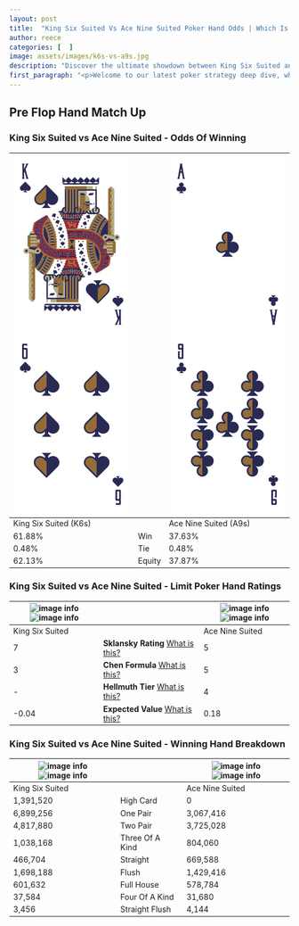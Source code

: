 ```yaml
---
layout: post
title:  "King Six Suited Vs Ace Nine Suited Poker Hand Odds | Which Is The Better Hand In Poker? A Complete Guide"
author: reece
categories: [  ]
image: assets/images/k6s-vs-a9s.jpg
description: "Discover the ultimate showdown between King Six Suited and Ace Nine Suited in poker! Uncover the odds, strategies, and scenarios where one hand triumphs over the other. Get ready to up your poker game with this thrilling analysis."
first_paragraph: "<p>Welcome to our latest poker strategy deep dive, where we're pitting two distinct hands against each other in a high-stakes showdown: King Six Suited vs Ace Nine Suited.</p><p>In the dynamic world of poker, every decision counts, and knowing which hand holds the upper hand is key to your success at the table.</p><p>In this article, we'll dissect these two hands, explore the scenarios where one dominates the other, and equip you with the knowledge to make strategic choices that can tip the odds in your favor.</p><p>Get ready to unravel the intriguing dynamics of these poker hands and elevate your game to new heights.</p>"
---
```




[comment]: # (sp0)

## Pre Flop Hand Match Up

<div class="table hand-ratings" markdown="1"> 



### King Six Suited vs Ace Nine Suited - Odds Of Winning


    
| ![image info](assets/images/hand1/k.png) ![image info](assets/images/hand1/6.png) |  | ![image info](assets/images/hand2/a.png) ![image info](assets/images/hand2/9.png) |
| -------- | -------- | -------- |
| King Six Suited (K6s) |  | Ace Nine Suited (A9s) |
| 61.88% | Win | 37.63% |
| 0.48% | Tie | 0.48% |
| 62.13% | Equity | 37.87% |




[comment]: # (sp1)



### King Six Suited vs Ace Nine Suited - Limit Poker Hand Ratings


    
| ![image info](https://www.riverpairs.com/assets/images/hand1/k.png) ![image info](https://www.riverpairs.com/assets/images/hand1/6.png) |  | ![image info](https://www.riverpairs.com/assets/images/hand2/a.png) ![image info](https://www.riverpairs.com/assets/images/hand2/9.png) |
| -------- | -------- | -------- |
| King Six Suited |  | Ace Nine Suited |
| 7 | **Sklansky Rating** [What is this?](/sklansky-rating-explained) | 5 |
| 3 | **Chen Formula** [What is this?](/chen-formula-explained) | 5 |
| - | **Hellmuth Tier** [What is this?](/Hellmuth-tier-explained) | 4 |
| -0.04 | **Expected Value** [What is this?](/expected-value-explained) | 0.18 |




[comment]: # (sp2)



### King Six Suited vs Ace Nine Suited - Winning Hand Breakdown


    
| ![image info](https://www.riverpairs.com/assets/images/hand1/k.png) ![image info](https://www.riverpairs.com/assets/images/hand1/6.png) |  | ![image info](https://www.riverpairs.com/assets/images/hand2/a.png) ![image info](https://www.riverpairs.com/assets/images/hand2/9.png) |
| -------- | -------- | -------- |
| King Six Suited |  | Ace Nine Suited |
| 1,391,520 | High Card | 0 |
| 6,899,256 | One Pair | 3,067,416 |
| 4,817,880 | Two Pair | 3,725,028 |
| 1,038,168 | Three Of A Kind | 804,060 |
| 466,704 | Straight | 669,588 |
| 1,698,188 | Flush | 1,429,416 |
| 601,632 | Full House | 578,784 |
| 37,584 | Four Of A Kind | 31,680 |
| 3,456 | Straight Flush | 4,144 |




[comment]: # (sp3)



</div>

[comment]: # (sp4)



[comment]: # (sp5)

